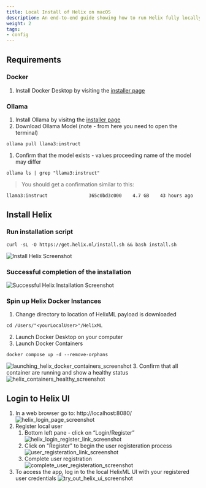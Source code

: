 ```yaml
---
title: Local Install of Helix on macOS
description: An end-to-end guide showing how to run Helix fully locally on macOS with Ollama.
weight: 2
tags:
- config
---
```


## Requirements

### Docker

1. Install Docker Desktop by visiting the [installer page](https://docs.docker.com/desktop/install/mac-install/)

### Ollama

1. Install Ollama by visitng the [installer page](https://ollama.com/download/mac)
2. Download Ollama Model (note - from here you need to open the terminal)
```shell
ollama pull llama3:instruct
```
1. Confirm that the model exists - values proceeding name of the model may differ
```shell
ollama ls | grep "llama3:instruct"
```
> You should get a confirmation similar to this:
```shell
llama3:instruct               365c0bd3c000    4.7 GB    43 hours ago
```

## Install Helix
### Run installation script
```shell
curl -sL -O https://get.helix.ml/install.sh && bash install.sh
```
![Install Helix Screenshot](install_helix_screenshot.png)
### Successful completion of the installation
![Successful Helix Installation Screenshot](successful_helix_installation_screenshot.png)
### Spin up Helix Docker Instances
1. Change directory to location of HelixML payload is downloaded
```shell
cd /Users/"<yourLocalUser>"/HelixML
```
2. Launch Docker Desktop on your computer
3. Launch Docker Containers
```shell
docker compose up -d --remove-orphans
```
![launching_helix_docker_containers_screenshot](launching_helix_docker_containers_screenshot.png)
3. Confirm that all container are running and show a healthy status
![helix_containers_healthy_screenshot](helix_containers_healthy_screenshot.png)

## Login to Helix UI
1. In a web browser go to: http://localhost:8080/
![helix_login_page_screenshot](helix_login_page_screenshot.png)
2. Register local user
   1. Bottom left pane - click on “Login/Register”
![helix_login_register_link_screenshot](helix_login_register_link_screenshot.png)
   2. Click on "Register" to begin the user registeration process
![user_registeration_link_screenshot](user_registeration_link_screenshot.png)
   3. Complete user registration
![complete_user_registeration_screenshot](complete_user_registeration_screenshot.png)
2. To access the app, log in to the local HelixML UI with your registered user credentials
![try_out_helix_ui_screenshot](try_out_helix_ui_screenshot.png)
